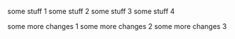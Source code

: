 some stuff 1
some stuff 2
some stuff 3
some stuff 4

some more changes 1
some more changes 2
some more changes 3
